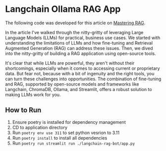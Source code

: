 # Langchain Ollama RAG App
The following code was developed for this article on [Mastering RAG](https://brightjourneyai.com/mastering-rag-local-intelligent-apps-with-langchain-ollama/). 

In the article I've walked through the nitty-gritty of leveraging Large Language Models (LLMs) for practical, business use cases. We started with understanding the limitations of LLMs and how fine-tuning and Retrieval Augmented Generation (RAG) can address these issues. Then, we dived into the nitty-gritty of building a RAG application using open-source tools.

It's clear that while LLMs are powerful, they aren't without their shortcomings, especially when it comes to accessing current or proprietary data. But fear not, because with a bit of ingenuity and the right tools, you can turn these challenges into opportunities. The combination of fine-tuning and RAG, supported by open-source models and frameworks like Langchain, ChromaDB, Ollama, and Streamlit, offers a robust solution to making LLMs work for you.

## How to Run
1. Ensure poetry is installed for dependency management
2. CD to application directory
3. Run `poetry env use 311` to set python vesrion to 3.11
4. Run `poetry install` to install all dependencies
5. Run `poetry run streamlit run ./langchain-rag-bot/app.py`
